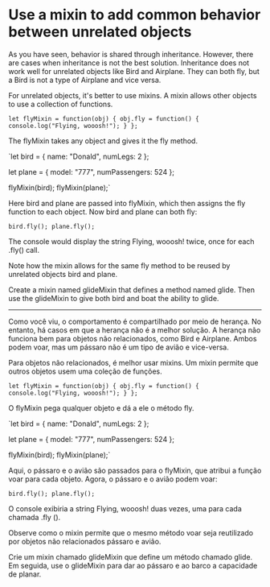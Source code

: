 # Use a mixin to add common behavior between unrelated objects

As you have seen, behavior is shared through inheritance. However, there are cases when inheritance is not the best solution. Inheritance does not work well for unrelated objects like Bird and Airplane. They can both fly, but a Bird is not a type of Airplane and vice versa.

For unrelated objects, it's better to use mixins. A mixin allows other objects to use a collection of functions.

`let flyMixin = function(obj) {
  obj.fly = function() {
    console.log("Flying, wooosh!");
  }
};`

The flyMixin takes any object and gives it the fly method.

`let bird = {
  name: "Donald",
  numLegs: 2
};

let plane = {
  model: "777",
  numPassengers: 524
};

flyMixin(bird);
flyMixin(plane);`

Here bird and plane are passed into flyMixin, which then assigns the fly function to each object. Now bird and plane can both fly:

`bird.fly();
plane.fly();`

The console would display the string Flying, wooosh! twice, once for each .fly() call.

Note how the mixin allows for the same fly method to be reused by unrelated objects bird and plane.

Create a mixin named glideMixin that defines a method named glide. Then use the glideMixin to give both bird and boat the ability to glide.

---

Como você viu, o comportamento é compartilhado por meio de herança. No entanto, há casos em que a herança não é a melhor solução. A herança não funciona bem para objetos não relacionados, como Bird e Airplane. Ambos podem voar, mas um pássaro não é um tipo de avião e vice-versa.

Para objetos não relacionados, é melhor usar mixins. Um mixin permite que outros objetos usem uma coleção de funções.

`let flyMixin = function(obj) {
  obj.fly = function() {
    console.log("Flying, wooosh!");
  }
};`

O flyMixin pega qualquer objeto e dá a ele o método fly.

`let bird = {
  name: "Donald",
  numLegs: 2
};

let plane = {
  model: "777",
  numPassengers: 524
};

flyMixin(bird);
flyMixin(plane);`

Aqui, o pássaro e o avião são passados ​​para o flyMixin, que atribui a função voar para cada objeto. Agora, o pássaro e o avião podem voar:

`bird.fly();
plane.fly(); `

O console exibiria a string Flying, wooosh! duas vezes, uma para cada chamada .fly ().

Observe como o mixin permite que o mesmo método voar seja reutilizado por objetos não relacionados pássaro e avião.

Crie um mixin chamado glideMixin que define um método chamado glide. Em seguida, use o glideMixin para dar ao pássaro e ao barco a capacidade de planar. 
